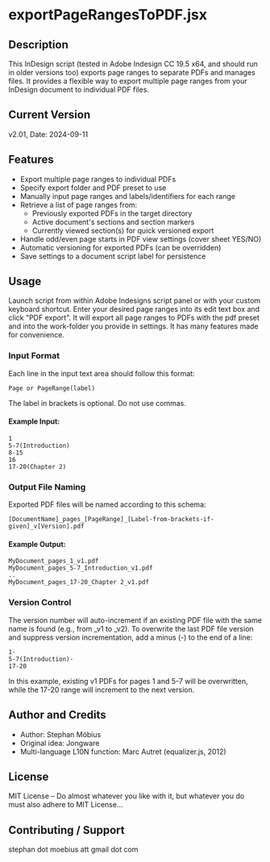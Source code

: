 # exportPageRangesToPDF.jsx

## Description

This InDesign script (tested in Adobe Indesign CC 19.5 x64, and should run in older versions too) exports page ranges to separate PDFs and manages files. It provides a flexible way to export multiple page ranges from your InDesign document to individual PDF files.

## Current Version

 v2.01, Date: 2024-09-11

## Features

- Export multiple page ranges to individual PDFs
- Specify export folder and PDF preset to use
- Manually input page ranges and labels/identifiers for each range
- Retrieve a list of page ranges from:
  - Previously exported PDFs in the target directory
  - Active document's sections and section markers
  - Currently viewed section(s) for quick versioned export
- Handle odd/even page starts in PDF view settings (cover sheet YES/NO)
- Automatic versioning for exported PDFs (can be overridden)
- Save settings to a document script label for persistence

## Usage

Launch script from within Adobe Indesigns script panel or with your custom keyboard shortcut.
Enter your desired page ranges into its edit text box and click "PDF export". It will export all page ranges to PDFs with the pdf preset and into the work-folder you provide in settings. It has many features made for convenience.

### Input Format

Each line in the input text area should follow this format:

```
Page or PageRange(label)
```

The label in brackets is optional. Do not use commas.

#### Example Input:

```
1
5-7(Introduction)
8-15
16
17-20(Chapter 2)
```

### Output File Naming

Exported PDF files will be named according to this schema:

```
[DocumentName]_pages_[PageRange]_[Label-from-brackets-if-given]_v[Version].pdf
```

#### Example Output:

```
MyDocument_pages_1_v1.pdf
MyDocument_pages_5-7_Introduction_v1.pdf
..
MyDocument_pages_17-20_Chapter 2_v1.pdf
```

### Version Control

The version number will auto-increment if an existing PDF file with the same name is found (e.g., from _v1 to _v2).
To overwrite the last PDF file version and suppress version incrementation, add a minus (-) to the end of a line:

```
1-
5-7(Introduction)-
17-20
```

In this example, existing v1 PDFs for pages 1 and 5-7 will be overwritten, while the 17-20 range will increment to the next version.

## Author and Credits

- Author: Stephan Möbius
- Original idea: Jongware
- Multi-language L10N function: Marc Autret (equalizer.js, 2012)

## License

MIT License – Do almost whatever you like with it, but whatever you do must also adhere to MIT License...

## Contributing / Support

stephan dot moebius att gmail dot com
